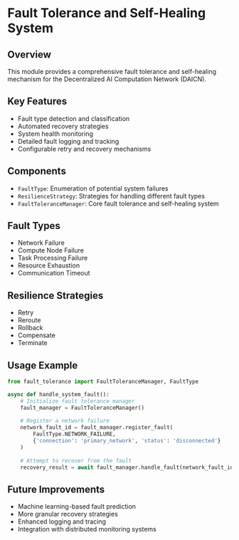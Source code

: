 # Fault Tolerance and Self-Healing System

## Overview
This module provides a comprehensive fault tolerance and self-healing mechanism for the Decentralized AI Computation Network (DAICN).

## Key Features
- Fault type detection and classification
- Automated recovery strategies
- System health monitoring
- Detailed fault logging and tracking
- Configurable retry and recovery mechanisms

## Components
- `FaultType`: Enumeration of potential system failures
- `ResilienceStrategy`: Strategies for handling different fault types
- `FaultToleranceManager`: Core fault tolerance and self-healing system

## Fault Types
- Network Failure
- Compute Node Failure
- Task Processing Failure
- Resource Exhaustion
- Communication Timeout

## Resilience Strategies
- Retry
- Reroute
- Rollback
- Compensate
- Terminate

## Usage Example
```python
from fault_tolerance import FaultToleranceManager, FaultType

async def handle_system_fault():
    # Initialize fault tolerance manager
    fault_manager = FaultToleranceManager()
    
    # Register a network failure
    network_fault_id = fault_manager.register_fault(
        FaultType.NETWORK_FAILURE, 
        {'connection': 'primary_network', 'status': 'disconnected'}
    )
    
    # Attempt to recover from the fault
    recovery_result = await fault_manager.handle_fault(network_fault_id)
```

## Future Improvements
- Machine learning-based fault prediction
- More granular recovery strategies
- Enhanced logging and tracing
- Integration with distributed monitoring systems

